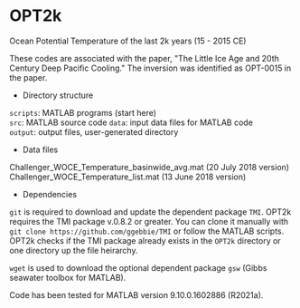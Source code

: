 # OPT2k

Ocean Potential Temperature of the last 2k years (15 - 2015 CE)

These codes are associated with the paper, "The Little Ice Age and 20th Century Deep Pacific Cooling."
The inversion was identified as OPT-0015 in the paper. 

* Directory structure

`scripts`: MATLAB programs (start here) \
`src`: MATLAB source code 
`data`: input data files for MATLAB code \
`output`: output files, user-generated directory

* Data files

Challenger_WOCE_Temperature_basinwide_avg.mat (20 July 2018 version) \
Challenger_WOCE_Temperature_list.mat (13 June 2018 version)

* Dependencies

`git` is required to download and update the dependent package `TMI`.
OPT2k requires the TMI package v.0.8.2 or greater. You can clone it
manually with `git clone https://github.com/ggebbie/TMI` or follow the
MATLAB scripts. OPT2k checks if the TMI package already exists in the `OPT2k`
directory or one directory up the file heirarchy. 

`wget` is used to download the optional dependent package `gsw` (Gibbs
seawater toolbox for MATLAB).

Code has been tested for MATLAB version 9.10.0.1602886 (R2021a).
